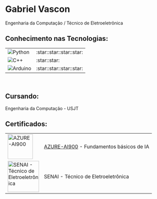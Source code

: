 # Gabriel Vascon
Engenharia da Computação / Técnico de Eletroeletrônica<br>
<h2>Conhecimento nas Tecnologias:</h2>
<table>
  <tr>
    <td><img src="https://img.shields.io/badge/Python-14354C?style=for-the-badge&logo=python&logoColor=white" alt="Python"/></td>
    <td>:star::star::star::star:</td>
  </tr>
  <tr>
    <td><img src="https://img.shields.io/badge/C%2B%2B-00599C?style=for-the-badge&logo=c%2B%2B&logoColor=white" alt="C++"/></td>
    <td>:star::star:</td>
  </tr>
  <tr>
    <td><img src="https://img.shields.io/badge/Arduino-00979D?style=for-the-badge&logo=arduino&logoColor=white" alt="Arduino"/></td>
    <td>:star::star::star::star:</td>
  </tr>
</table><br>

## Cursando:
Engenharia da Computação - USJT

## Certificados:

<table>
  <tr>
    <td><img src="https://th.bing.com/th/id/OIP.1PgtDdrpChFFaywWHt-WgQAAAA?rs=1&pid=ImgDetMain" alt="AZURE-AI900" width="80" height=""/></td>
    <td><a href="https://www.credly.com/badges/37155a3a-cdef-45d3-a669-bb7f14af3aea/public_url">AZURE-AI900</a> - Fundamentos básicos de IA</td>
  </tr>
  <tr>
    <td><img src="https://logodownload.org/wp-content/uploads/2019/08/senai-logo.png" alt="SENAI - Técnico de Eletroeletrônica" width="100" height=""/></td>
    <td>SENAI - Técnico de Eletroeletrônica</td>
  </tr>
</table>

